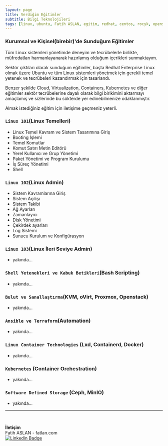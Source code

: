 ```yaml
---
layout: page
title: Verdiğim Eğitimler
subtitle: Bilgi Teknolojileri
tags: [linux, ubuntu, Fatih ASLAN, egitim, redhat, centos, rocyk, opensource, almalinux, debian, fatihaslan, docker, kubernetes, container, rancher, cloud, oVirt, KVM, docker, containerd, container, ceph, minio ]
---
```


### Kurumsal ve Kişisel(birebir)'de Sunduğum Eğitimler

Tüm Linux sistemleri yönetimde deneyim ve tecrübelerle birlikte, müfredatları harmanlayanarak hazırlamış olduğum içerikleri sunmaktayım.

Sektör çıktıları olarak sunduğum eğitimler, başta Redhat Enterprise Linux olmak üzere Ubuntu ve tüm Linux sistemleri yönetmek için gerekli temel yetenek ve tecrübeleri kazandırmak için tasarlandı.

Benzer şekilde Cloud, Virtualization, Containers, Kubernetes ve diğer eğitimler sektör tecrübelerine dayalı olarak bilgi birikimini aktarmayı amaçlamış ve sizlerinde bu sökterde yer edinebilmenize odaklanmıştır.

Almak istediğiniz eğitim için iletişime geçmeniz yeterli.

### `Linux 101`(Linux Temelleri)

- Linux Temel Kavram ve Sistem Tasarımına Giriş
- Booting İşlemi
- Temel Komutlar
- Komut Satırı Metin Editörü
- Yerel Kullanıcı ve Grup Yönetimi
- Paket Yönetimi ve Program Kurulumu
- İş Süreç Yönetimi
- Shell

### `Linux 102`(Linux Admin)

- Sistem Kavramlarına Giriş
- Sistem Açılışı
- Sistem Takibi
- Ağ Ayarları
- Zamanlayıcı
- Disk Yönetimi
- Çekirdek ayarları
- Log Sistemi
- Sunucu Kurulum ve Konfigürasyon

### `Linux 103`(Linux İleri Seviye Admin)

- yakında...

### `Shell Yetenekleri ve Kabuk Betikleri`(Bash Scripting)

- yakında...

### `Bulut ve Sanallaştırma`(KVM, oVirt, Proxmox, Openstack)

- yakında...

### `Ansible ve Terraform`(Automation)

- yakında...

### `Linux Container Technologies` (Lxd, Containerd, Docker)

- yakında...

### `Kubernetes` (Container Orchestration)

- yakında...

### `Software Defined Storage` (Ceph, MinIO)

- yakında...

-----
<br>

**İletişim**<br>
Fatih ASLAN - fatlan.com<br>
[![Linkedin Badge](https://img.shields.io/badge/fatihaslan-linkedin-blue?style=for-the-badge&logo=linkedin)](https://www.linkedin.com/in/fafatihaslan) <br>
